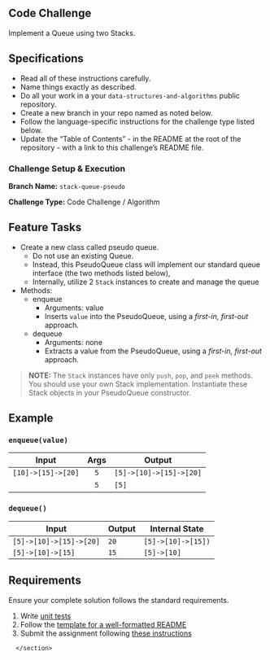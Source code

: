 <section style="height: auto;">
        <h1 id="code-challenge">Code Challenge</h1>

<p>Implement a Queue using two Stacks.</p>

<h2 id="specifications">Specifications</h2>

<ul>
  <li>Read all of these instructions carefully.</li>
  <li>Name things exactly as described.</li>
  <li>Do all your work in a your <code class="language-plaintext highlighter-rouge">data-structures-and-algorithms</code> public repository.</li>
  <li>Create a new branch in your repo named as noted below.</li>
  <li>Follow the language-specific instructions for the challenge type listed below.</li>
  <li>Update the “Table of Contents” - in the README at the root of the repository - with a link to this challenge’s README file.</li>
</ul>

<h3 id="challenge-setup--execution">Challenge Setup &amp; Execution</h3>

<p><strong>Branch Name:</strong> <code class="language-plaintext highlighter-rouge">stack-queue-pseudo</code></p>

<p><strong>Challenge Type:</strong> Code Challenge / Algorithm</p>

<h2 id="feature-tasks">Feature Tasks</h2>

<ul>
  <li>Create a new class called pseudo queue.
    <ul>
      <li>Do not use an existing Queue.</li>
      <li>Instead, this PseudoQueue class will implement our standard queue interface (the two methods listed below),</li>
      <li>Internally, utilize 2 <code class="language-plaintext highlighter-rouge">Stack</code> instances to create and manage the queue</li>
    </ul>
  </li>
  <li>Methods:
    <ul>
      <li>enqueue
        <ul>
          <li>Arguments: value</li>
          <li>Inserts <code class="language-plaintext highlighter-rouge">value</code> into the PseudoQueue, using a <em>first-in, first-out</em> approach.</li>
        </ul>
      </li>
      <li>dequeue
        <ul>
          <li>Arguments: none</li>
          <li>Extracts a value from the PseudoQueue, using a <em>first-in, first-out</em> approach.</li>
        </ul>
      </li>
    </ul>
  </li>
</ul>

<blockquote>
  <p><strong>NOTE:</strong> The <code class="language-plaintext highlighter-rouge">Stack</code> instances have only <code class="language-plaintext highlighter-rouge">push</code>, <code class="language-plaintext highlighter-rouge">pop</code>, and <code class="language-plaintext highlighter-rouge">peek</code> methods. You should use your own Stack implementation. Instantiate these Stack objects in your PseudoQueue constructor.</p>
</blockquote>

<h2 id="example">Example</h2>

<h3 id="enqueuevalue"><code class="language-plaintext highlighter-rouge">enqueue(value)</code></h3>

<table>
  <thead>
    <tr>
      <th>Input</th>
      <th style="text-align: center">Args</th>
      <th>Output</th>
    </tr>
  </thead>
  <tbody>
    <tr>
      <td><code class="language-plaintext highlighter-rouge">[10]-&gt;[15]-&gt;[20]</code></td>
      <td style="text-align: center"><code class="language-plaintext highlighter-rouge">5</code></td>
      <td><code class="language-plaintext highlighter-rouge">[5]-&gt;[10]-&gt;[15]-&gt;[20]</code></td>
    </tr>
    <tr>
      <td>&nbsp;</td>
      <td style="text-align: center"><code class="language-plaintext highlighter-rouge">5</code></td>
      <td><code class="language-plaintext highlighter-rouge">[5]</code></td>
    </tr>
  </tbody>
</table>

<h3 id="dequeue"><code class="language-plaintext highlighter-rouge">dequeue()</code></h3>

<table>
  <thead>
    <tr>
      <th>Input</th>
      <th>Output</th>
      <th>Internal State</th>
    </tr>
  </thead>
  <tbody>
    <tr>
      <td><code class="language-plaintext highlighter-rouge">[5]-&gt;[10]-&gt;[15]-&gt;[20]</code></td>
      <td><code class="language-plaintext highlighter-rouge">20</code></td>
      <td><code class="language-plaintext highlighter-rouge">[5]-&gt;[10]-&gt;[15])</code></td>
    </tr>
    <tr>
      <td><code class="language-plaintext highlighter-rouge">[5]-&gt;[10]-&gt;[15]</code></td>
      <td><code class="language-plaintext highlighter-rouge">15</code></td>
      <td><code class="language-plaintext highlighter-rouge">[5]-&gt;[10]</code></td>
    </tr>
  </tbody>
</table>

<h2 id="requirements">Requirements</h2>

<p>Ensure your complete solution follows the standard requirements.</p>

<ol>
  <li>Write <a href="../../Challenge_Testing" target="_blank">unit tests</a></li>
  <li>Follow the <a href="../../Challenge_Documentation" target="_blank">template for a well-formatted README</a></li>
  <li>Submit the assignment following <a href="../../Challenge_Submission" target="_blank">these instructions</a></li>
</ol>


      </section>